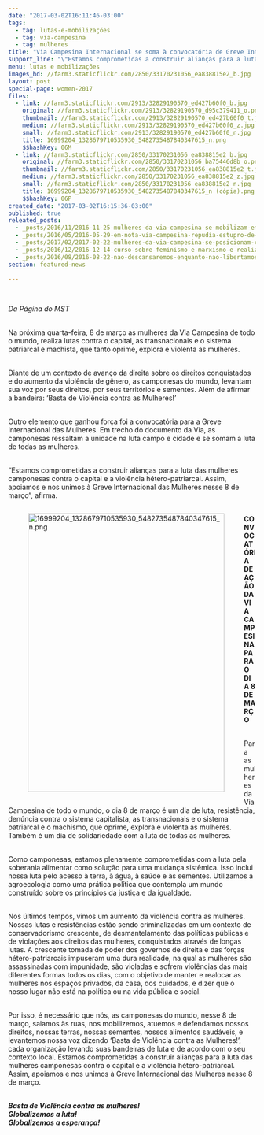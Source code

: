 ```yaml
---
date: "2017-03-02T16:11:46-03:00"
tags:
  - tag: lutas-e-mobilizações
  - tag: via-campesina
  - tag: mulheres
title: "Via Campesina Internacional se soma à convocatória de Greve Internacional das Mulheres "
support_line: "\"Estamos comprometidas a construir alianças para a luta das mulheres camponesas contra o capital e a violência hétero-patriarcal. Assim, apoiamos e nos unimos à Greve Internacional das Mulheres nesse 8 de março”"
menu: lutas e mobilizações
images_hd: //farm3.staticflickr.com/2850/33170231056_ea838815e2_b.jpg
layout: post
special-page: women-2017
files:
  - link: //farm3.staticflickr.com/2913/32829190570_ed427b60f0_b.jpg
    original: //farm3.staticflickr.com/2913/32829190570_d95c379411_o.png
    thumbnail: //farm3.staticflickr.com/2913/32829190570_ed427b60f0_t.jpg
    medium: //farm3.staticflickr.com/2913/32829190570_ed427b60f0_z.jpg
    small: //farm3.staticflickr.com/2913/32829190570_ed427b60f0_n.jpg
    title: 16999204_1328679710535930_5482735487840347615_n.png
    $$hashKey: 06M
  - link: //farm3.staticflickr.com/2850/33170231056_ea838815e2_b.jpg
    original: //farm3.staticflickr.com/2850/33170231056_ba75446d8b_o.png
    thumbnail: //farm3.staticflickr.com/2850/33170231056_ea838815e2_t.jpg
    medium: //farm3.staticflickr.com/2850/33170231056_ea838815e2_z.jpg
    small: //farm3.staticflickr.com/2850/33170231056_ea838815e2_n.jpg
    title: 16999204_1328679710535930_5482735487840347615_n (cópia).png
    $$hashKey: 06P
created_date: "2017-03-02T16:15:36-03:00"
published: true
releated_posts:
  - _posts/2016/11/2016-11-25-mulheres-da-via-campesina-se-mobilizam-em-seis-regioes-do-rs-nesta-sexta-feira.md
  - _posts/2016/05/2016-05-29-em-nota-via-campesina-repudia-estupro-de-adolescente-no-rio.md
  - _posts/2017/02/2017-02-22-mulheres-da-via-campesina-se-posicionam-contra-a-reforma-da-previdencia-social.md
  - _posts/2016/12/2016-12-14-curso-sobre-feminismo-e-marxismo-e-realizado-no-rio-grande-do-sul.md
  - _posts/2016/08/2016-08-22-nao-descansaremos-enquanto-nao-libertamos-todos-os-nossos-presos-politicos-afirma-via-campesina.md
section: featured-news

---
```

<p>&nbsp;</p>

<p><em>Da P&aacute;gina do MST&nbsp;</em></p>

<p><br />
Na pr&oacute;xima quarta-feira, 8 de mar&ccedil;o as mulheres da Via Campesina de todo o mundo, realiza lutas contra o capital, as transnacionais e o sistema patriarcal e machista, que tanto oprime, explora e violenta as mulheres.&nbsp;</p>

<p><br />
Diante de um contexto de avan&ccedil;o da direita sobre os direitos conquistados e do aumento da viol&ecirc;ncia de g&ecirc;nero, as camponesas do mundo, levantam sua voz por seus direitos, por seus territ&oacute;rios e sementes. Al&eacute;m de afirmar a bandeira: &lsquo;Basta de Viol&ecirc;ncia contra as Mulheres!&rsquo;</p>

<p><br />
Outro elemento que ganhou for&ccedil;a foi a convocat&oacute;ria para a Greve Internacional das Mulheres. Em trecho do documento da Via, as camponesas ressaltam a unidade na luta campo e cidade e se somam a luta de todas as mulheres.&nbsp;</p>

<p><br />
&ldquo;Estamos comprometidas a construir alian&ccedil;as para a luta das mulheres camponesas contra o capital e a viol&ecirc;ncia h&eacute;tero-patriarcal. Assim, apoiamos e nos unimos &agrave; Greve Internacional das Mulheres nesse 8 de mar&ccedil;o&rdquo;, afirma.</p>

<figure class="image" style="float:left"><img alt="16999204_1328679710535930_5482735487840347615_n.png" height="566" src="//farm3.staticflickr.com/2913/32829190570_ed427b60f0_b.jpg" width="400" />
<figcaption></figcaption>
</figure>

<p><br />
<strong>CONVOCAT&Oacute;RIA DE A&Ccedil;&Atilde;O DA VIA CAMPESINA PARA O DIA 8 DE MAR&Ccedil;O</strong></p>

<p><br />
Para as mulheres da Via Campesina de todo o mundo, o dia 8 de mar&ccedil;o &eacute; um dia de luta, resist&ecirc;ncia, den&uacute;ncia contra o sistema capitalista, as transnacionais e o sistema patriarcal e o machismo, que oprime, explora e violenta as mulheres. Tamb&eacute;m &eacute; um dia de solidariedade com a luta de todas as mulheres.</p>

<p><br />
Como camponesas, estamos plenamente comprometidas com a luta pela soberania alimentar como solu&ccedil;&atilde;o para uma mudan&ccedil;a sist&ecirc;mica. Isso inclui nossa luta pelo acesso &agrave; terra, &agrave; &aacute;gua, &agrave; sa&uacute;de e &agrave;s sementes. Utilizamos a agroecologia como uma pr&aacute;tica pol&iacute;tica que contempla um mundo constru&iacute;do sobre os princ&iacute;pios da justi&ccedil;a e da igualdade.</p>

<p><br />
Nos &uacute;ltimos tempos, vimos um aumento da viol&ecirc;ncia contra as mulheres. Nossas lutas e resist&ecirc;ncias est&atilde;o sendo criminalizadas em um contexto de conservadorismo crescente, de desmantelamento das pol&iacute;ticas p&uacute;blicas e de viola&ccedil;&otilde;es aos direitos das mulheres, conquistados atrav&eacute;s de longas lutas. A crescente tomada de poder dos governos de direita e das for&ccedil;as h&eacute;tero-patriarcais impuseram uma dura realidade, na qual as mulheres s&atilde;o assassinadas com impunidade, s&atilde;o violadas e sofrem viol&ecirc;ncias das mais diferentes formas todos os dias, com o objetivo de manter e realocar as mulheres nos espa&ccedil;os privados, da casa, dos cuidados, e dizer que o nosso lugar n&atilde;o est&aacute; na pol&iacute;tica ou na vida p&uacute;blica e social.</p>

<p><br />
Por isso, &eacute; necess&aacute;rio que n&oacute;s, as camponesas do mundo, nesse 8 de mar&ccedil;o, saiamos &agrave;s ruas, nos mobilizemos, atuemos e defendamos nossos direitos, nossas terras, nossas sementes, nossos alimentos saud&aacute;veis, e levantemos nossa voz dizendo &lsquo;Basta de Viol&ecirc;ncia contra as Mulheres!&rsquo;, cada organiza&ccedil;&atilde;o levando suas bandeiras de luta e de acordo com o seu contexto local. Estamos comprometidas a construir alian&ccedil;as para a luta das mulheres camponesas contra o capital e a viol&ecirc;ncia h&eacute;tero-patriarcal. Assim, apoiamos e nos unimos &agrave; Greve Internacional das Mulheres nesse 8 de mar&ccedil;o.</p>

<p><br />
<em><strong>Basta de Viol&ecirc;ncia contra as mulheres!<br />
Globalizemos a luta!<br />
Globalizemos a esperan&ccedil;a!</strong></em></p>
